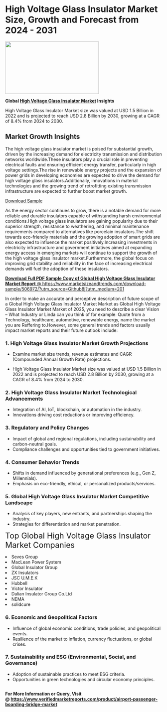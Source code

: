 <H1>High Voltage Glass Insulator Market Size, Growth and Forecast from 2024 - 2031</H1><img class="aligncenter size-medium wp-image-584254" src="https://thirdeyenews.in/wp-content/uploads/2024/09/Global-Market-Research-300x168.jpeg" alt="" width="300" height="168" /><p><strong>Global&nbsp;<a href="https://www.marketsizeandtrends.com/download-sample/506972/?utm_source=Github8j?utm_medium=201">High Voltage Glass Insulator Market</a> Insights</strong></p><p>High Voltage Glass Insulator Market size was valued at USD 1.5 Billion in 2022 and is projected to reach USD 2.8 Billion by 2030, growing at a CAGR of 8.4% from 2024 to 2030.</p><p><h2>Market Growth Insights</h2> <p>The high voltage glass insulator market is poised for substantial growth, driven by the increasing demand for electricity transmission and distribution networks worldwide.These insulators play a crucial role in preventing electrical faults and ensuring efficient energy transfer, particularly in high voltage settings.The rise in renewable energy projects and the expansion of power grids in developing economies are expected to drive the demand for high voltage glass insulators.Additionally, innovations in material technologies and the growing trend of retrofitting existing transmission infrastructure are expected to further boost market growth.</p> <p><a href="#">Download Sample</a></p> <p>As the energy sector continues to grow, there is a notable demand for more reliable and durable insulators capable of withstanding harsh environmental conditions.High voltage glass insulators are gaining popularity due to their superior strength, resistance to weathering, and minimal maintenance requirements compared to alternatives like porcelain insulators.The shift towards eco-friendly materials and the growing adoption of smart grids are also expected to influence the market positively.Increasing investments in electricity infrastructure and government initiatives aimed at expanding energy access in emerging markets will continue to support the growth of the high voltage glass insulator market.Furthermore, the global focus on improving grid stability and reliability in the face of increasing electrical demands will fuel the adoption of these insulators.<p><a href="#"></p><p><span class=""><strong>Download Full PDF Sample Copy of Global High Voltage Glass Insulator Market Report</strong> @ <a href="https://www.marketsizeandtrends.com/download-sample/506972/?utm_source=Github8j?utm_medium=201" target="_blank">https://www.marketsizeandtrends.com/download-sample/506972/?utm_source=Github8j?utm_medium=201</a></span></p><p>In order to make an accurate and perceptive description of future scope of a Global&nbsp;High Voltage Glass Insulator Market Market as Global&nbsp;High Voltage Glass Insulator Market Market of 2025, you need to describe a clear Vision &ndash; What Industry or Linda can you think of for example: Quote from a Technology, healthcare, automotive, renewable energy, name the market you are Reffering to.However, some general trends and factors usually impact market reports and their future outlook include:</p><h3>1.&nbsp;<strong>High Voltage Glass Insulator Market Growth Projections</strong></h3><ul><li>Examine market size trends, revenue estimates and CAGR (Compounded Annual Growth Rate) projections.</li><li><p>High Voltage Glass Insulator Market size was valued at USD 1.5 Billion in 2022 and is projected to reach USD 2.8 Billion by 2030, growing at a CAGR of 8.4% from 2024 to 2030.</p></li></ul><h3>2.&nbsp;<strong>High Voltage Glass Insulator Market Technological Advancements</strong></h3><ul><li>Integration of AI, IoT, blockchain, or automation in the industry.</li><li>Innovations driving cost reductions or improving efficiency.</li></ul><h3>3.&nbsp;<strong>Regulatory and Policy Changes</strong></h3><ul><li>Impact of global and regional regulations, including sustainability and carbon-neutral goals.</li><li>Compliance challenges and opportunities tied to government initiatives.</li></ul><h3>4.&nbsp;<strong>Consumer Behavior Trends</strong></h3><ul><li>Shifts in demand influenced by generational preferences (e.g., Gen Z, Millennials).</li><li>Emphasis on eco-friendly, ethical, or personalized products/services.</li></ul><h3>5.&nbsp;<strong>Global High Voltage Glass Insulator Market Competitive Landscape</strong></h3><ul><li>Analysis of key players, new entrants, and partnerships shaping the industry.</li><li>Strategies for differentiation and market penetration.</li></ul><p data-pm-slice="1 1 []"><span style="color: inherit; font-family: inherit; font-size: 25px;">Top Global High Voltage Glass Insulator Market Companies</span></p><div class="" data-test-id=""><p><li>Seves Group</li><li> MacLean Power System</li><li> Global Insulator Group</li><li> ZX Insulators</li><li> JSC U.M.E.K</li><li> Hubbell</li><li> Victor Insulator</li><li> Dalian Insulator Group Co.Ltd</li><li> NEMA</li><li> solidcure</li></p></div><h3>6.&nbsp;<strong>Economic and Geopolitical Factors</strong></h3><ul><li>Influence of global economic conditions, trade policies, and geopolitical events.</li><li>Resilience of the market to inflation, currency fluctuations, or global crises.</li></ul><h3>7.&nbsp;<strong>Sustainability and ESG (Environmental, Social, and Governance)</strong></h3><ul><li>Adoption of sustainable practices to meet ESG criteria.</li><li>Opportunities in green technologies and circular economy principles.</li></ul><h2><strong style="font-size: 14px;">For More Information or Query, Visit @&nbsp;</strong><a style="background-color: #ffffff; font-size: 14px;" href="https://www.marketsizeandtrends.com/report/high-voltage-glass-insulator-market/" target="_blank">https://www.verifiedmarketreports.com/product/airport-passenger-boarding-bridge-market</a></h2>